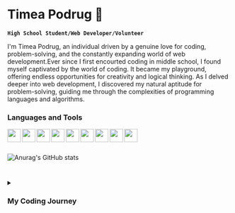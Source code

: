 # Timea Podrug 👋

**`High School Student/Web Developer/Volunteer`**

I'm Timea Podrug, an individual driven by a genuine love for coding, problem-solving, and the constantly expanding world of web development.Ever since I first encourted coding in middle school, I found myself captivated by the world of coding. It became my playground, offering endless opportunities for creativity and logical thinking. As I delved deeper into web development, I discovered my natural aptitude for problem-solving, guiding me through the complexities of programming languages and algorithms.


### Languages and Tools


<img align="left" width="30px" style="padding-right=30px;" src="https://cdn.jsdelivr.net/gh/devicons/devicon/icons/html5/html5-original.svg">
<img align="left" width="30px" style="padding-right=30px;" src="https://cdn.jsdelivr.net/gh/devicons/devicon/icons/css3/css3-original.svg">
<img align="left" width="30px" style="padding-right=30px;" src="https://cdn.jsdelivr.net/gh/devicons/devicon/icons/javascript/javascript-original.svg">
<img align="left" width="30px" style="padding-right=30px;" src="https://cdn.jsdelivr.net/gh/devicons/devicon/icons/java/java-original.svg" />
<img align="left" width="30px" style="padding-right=30px;" src="https://cdn.jsdelivr.net/gh/devicons/devicon/icons/androidstudio/androidstudio-original.svg" />
<img align="left" width="30px" style="padding-right=30px;" src="https://cdn.jsdelivr.net/gh/devicons/devicon/icons/python/python-original.svg" />
<img align="left" width="30px" style="padding-right=30px;" src="https://cdn.jsdelivr.net/gh/devicons/devicon/icons/arduino/arduino-original-wordmark.svg" />

<img align="left" width="30px" style="padding-right=30px;" src="https://cdn.jsdelivr.net/gh/devicons/devicon/icons/php/php-original.svg" />
<img align="left" width="30px" style="padding-right=30px;" src="https://cdn.jsdelivr.net/gh/devicons/devicon/icons/vscode/vscode-original.svg" />

</br>

#

![Anurag's GitHub stats](https://github-readme-stats.vercel.app/api?username=timea-podrug&show_icons=true&theme=apprentice)

#

<details>
    <summary>
        <h3>My Coding Journey</h3>
    </summary>
    During my time in middle school, I stumbled upon the enchanting world of coding and instantly fell in love with it. Determined to pursue my passion, I enrolled in a high school specializing in web development.

Eager to connect with like-minded individuals, I began attending local IT community events, such as meetups and workshops. The Festival of Entrepreneurship and Technology caught my attention, and I eagerly volunteered to be a part of it. The experience was exhilarating, and I was grateful for the opportunity to contribute.

Recognizing my dedication, Split Tech City, a respected organization in our community, approached me and two of my friends. They entrusted us with the task of organizing a conference called NEXT. We poured our hearts into planning the event, from inviting speakers to handling logistics and promotions.

When the day of the NEXT conference arrived, the atmosphere buzzed with excitement. Tech enthusiasts, entrepreneurs, and industry professionals gathered, and I felt a mix of nervousness and pride as the organizer. Witnessing the connections made and the inspiration sparked among attendees was truly rewarding.

The success of the NEXT conference marked a significant milestone in my coding journey. It reinforced my passion for coding and showed me the power of community and knowledge sharing.

Looking back, I realize that my love for coding goes beyond writing code or completing projects. It's about the connections I've made, the knowledge I've gained, and the impact I can have on the ever-evolving world of technology. With each step forward, I'm excited to continue learning and making a difference in the field I'm so passionate about.
</details>          
          
          
          
          
          

<!--
**timea-podrug/timea-podrug** is a ✨ _special_ ✨ repository because its `README.md` (this file) appears on your GitHub profile.

Here are some ideas to get you started:

- 🔭 I’m currently working on ...
- 🌱 I’m currently learning ...
- 👯 I’m looking to collaborate on ...
- 🤔 I’m looking for help with ...
- 💬 Ask me about ...
- 📫 How to reach me: ...
- 😄 Pronouns: ...
- ⚡ Fun fact: ...
-->

